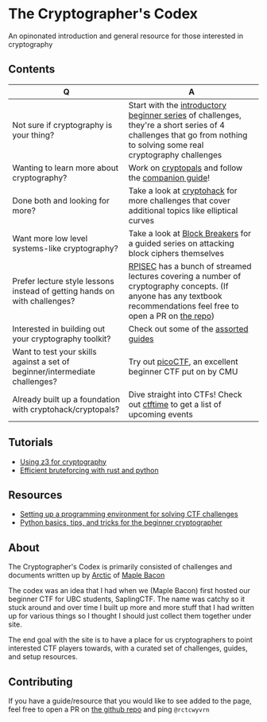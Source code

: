 # The Cryptographer's Codex

An opinonated introduction and general resource for those interested in cryptography

## Contents

| Q                                                                             | A |
|-------------------------------------------------------------------------------|---|
| Not sure if cryptography is your thing?                                       | Start with the [introductory beginner series](/beginner/intro.md) of challenges, they're a short series of 4 challenges that go from nothing to solving some real cryptography challenges |
| Wanting to learn more about cryptography?                                     | Work on [cryptopals](https://cryptopals.com/) and follow the [companion guide](/cryptopals/intro.md)!
| Done both and looking for more?                                               | Take a look at [cryptohack](https://cryptohack.org/) for more challenges that cover additional topics like elliptical curves
| Want more low level systems-like cryptography?                                | Take a look at [Block Breakers](https://www.davidwong.fr/blockbreakers/index.html) for a guided series on attacking block ciphers themselves 
| Prefer lecture style lessons instead of getting hands on with challenges?     | [RPISEC](https://www.youtube.com/c/RPISEC_talks/videos) has a bunch of streamed lectures covering a number of cryptography concepts. (If anyone has any textbook recommendations feel free to open a PR on [the repo](https://github.com/ubcctf/crypto-mdbook)) |
| Interested in building out your cryptography toolkit?                         | Check out some of the [assorted guides](/assorted/intro.md) |
| Want to test your skills against a set of beginner/intermediate challenges?   | Try out [picoCTF](https://picoctf.org/), an excellent beginner CTF put on by CMU |
| Already built up a foundation with cryptohack/cryptopals?                     | Dive straight into CTFs! Check out [ctftime](https://ctftime.org/) to get a list of upcoming events |

## Tutorials 
- [Using z3 for cryptography](/assorted/z3.md)
- [Efficient bruteforcing with rust and python](/assorted/rust.md)

## Resources

- [Setting up a programming environment for solving CTF challenges](/resources/env_setup.html)
- [Python basics, tips, and tricks for the beginner cryptographer](/resources/python_tricks.html)

## About

The Cryptographer's Codex is primarily consisted of challenges and documents written up by [Arctic](https://github.com/rctcwyvrn) of [Maple Bacon](https://maplebacon.org/)

The codex was an idea that I had when we (Maple Bacon) first hosted our beginner CTF for UBC students, SaplingCTF. The name was catchy so it stuck around and over time I built up more and more stuff that I had written up for various things so I thought I should just collect them together under site.

The end goal with the site is to have a place for us cryptographers to point interested CTF players towards, with a curated set of challenges, guides, and setup resources. 

## Contributing

If you have a guide/resource that you would like to see added to the page, feel free to open a PR on [the github repo](https://github.com/ubcctf/crypto-mdbook) and ping `@rctcwyvrn`